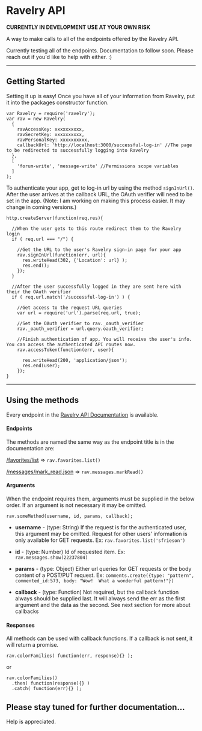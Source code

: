 # Ravelry API

**CURRENTLY IN DEVELOPMENT USE AT YOUR OWN RISK**

A way to make calls to all of the endpoints offered by the Ravelry API.

Currently testing all of the endpoints. Documentation to follow soon.
Please reach out if you'd like to help with either. :)

***

## Getting Started
Setting it up is easy!  Once you have all of your information from Ravelry, put it into the packages constructor function.

```
var Ravelry = require('ravelry');
var rav = new Ravelry(
  {
    ravAccessKey: xxxxxxxxxx,
    ravSecretKey: xxxxxxxxxx,
    ravPersonalKey: xxxxxxxxxx,
    callbackUrl: 'http://localhost:3000/successful-log-in' //The page to be redirected to successfully logging into Ravelry
  },
  [
    'forum-write', 'message-write' //Permissions scope variables
  ]
);
```

To authenticate your app, get to log-in url by using the method `signInUrl()`.  After the user arrives at the callback URL, the OAuth verifier will need to be set in the app. (Note: I am working on making this process easier.  It may change in coming versions.)

```
http.createServer(function(req,res){

  //When the user gets to this route redirect them to the Ravelry login
  if ( req.url === "/") {

    //Get the URL to the user's Ravelry sign-in page for your app
    rav.signInUrl(function(err, url){
      res.writeHead(302, {'Location': url} );
      res.end();
    });
  }

  //After the user successfully logged in they are sent here with their the OAuth verifier
  if ( req.url.match('/successful-log-in') ) {

    //Get access to the request URL queries
    var url = require('url').parse(req.url, true);

    //Set the OAuth verifier to rav._oauth_verifier
    rav._oauth_verifier = url.query.oauth_verifier;

    //Finish authentication of app. You will receive the user's info. You can access the authenticated API routes now.
    rav.accessToken(function(err, user){

      res.writeHead(200, 'application/json');
      res.end(user);
    });
}
```
***

## Using the methods


Every endpoint in the [Ravelry API Documentation](http://www.ravelry.com/api) is available.

#### Endpoints

The methods are named the same way as the endpoint title is in the documentation are:

[/favorites/list](http://www.ravelry.com/api#favorites_list) => `rav.favorites.list()`

[/messages/mark_read.json](http://www.ravelry.com/api#messages_mark_read) => `rav.messages.markRead()`


#### Arguments

When the endpoint requires them, arguments must be supplied in the below order. If an argument is not necessary it may be omitted.
```
rav.someMethod(username, id, params, callback);
```

- **username** - (type: String) If the request is for the authenticated user, this argument may be omitted.  Request for other users' information is only available for GET requests.
Ex: `rav.favorites.list('sfrieson')`

- **id** - (type: Number) Id of requested item.
Ex: `rav.messages.show(22237804)`

- **params** - (type: Object) Either url queries for GET requests or the body content of a POST/PUT request.
Ex: `comments.create({type: "pattern", commented_id:573, body: "Wow!  What a wonderful pattern!"})`

- **callback** - (type: Function) Not required, but the callback function always should be supplied last. It will always send the err as the first argument and the data as the second. See next section for more about callbacks


#### Responses

All methods can be used with callback functions. If a callback is not sent, it will return a promise.

```
rav.colorFamilies( function(err, response){} );
```
or
```
rav.colorFamilies()
  .then( function(response){} )
  .catch( function(err){} );
```

## Please stay tuned for further documentation...
Help is appreciated.
